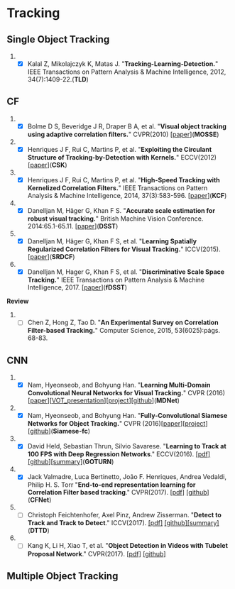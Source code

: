 # Tracking

## Single Object Tracking

1. - [x] Kalal Z, Mikolajczyk K, Matas J. "**Tracking-Learning-Detection.**" IEEE Transactions on Pattern Analysis & Machine Intelligence, 2012, 34(7):1409-22.(**TLD**)

## CF
1. - [x] Bolme D S, Beveridge J R, Draper B A, et al. "**Visual object tracking using adaptive correlation filters.**"  CVPR(2010) [[paper](http://www.cs.colostate.edu/~draper/papers/bolme_cvpr10.pdf)](**MOSSE**)

1. - [x] Henriques J F, Rui C, Martins P, et al. "**Exploiting the Circulant Structure of Tracking-by-Detection with Kernels.**"  ECCV(2012) [[paper](http://islab.ulsan.ac.kr/files/announcement/455/csk_tracker_eccv2012.pdf)](**CSK**)

1. - [x] Henriques J F, Rui C, Martins P, et al. "**High-Speed Tracking with Kernelized Correlation Filters.**" IEEE Transactions on Pattern Analysis & Machine Intelligence, 2014, 37(3):583-596. [[paper](https://arxiv.org/abs/1404.7584)](**KCF**)

1. - [x] Danelljan M, Häger G, Khan F S. "**Accurate scale estimation for robust visual tracking.**" British Machine Vision Conference. 2014:65.1-65.11. [[paper](http://www.cvl.isy.liu.se/en/research/objrec/visualtracking/scalvistrack/ScaleTracking_BMVC14.pdf)](**DSST**)

1. - [x] Danelljan M, Häger G, Khan F S, et al. "**Learning Spatially Regularized Correlation Filters for Visual Tracking.**" ICCV(2015). [[paper](http://openaccess.thecvf.com/content_iccv_2015/papers/Danelljan_Learning_Spatially_Regularized_ICCV_2015_paper.pdf)](**SRDCF**)

1. - [x] Danelljan M, Hager G, Khan F S, et al. "**Discriminative Scale Space Tracking.**" IEEE Transactions on Pattern Analysis & Machine Intelligence, 2017. [[paper](https://arxiv.org/abs/1609.06141v1)](**fDSST**)

**Review**
1. - [ ] Chen Z, Hong Z, Tao D. "**An Experimental Survey on Correlation Filter-based Tracking.**" Computer Science, 2015, 53(6025):págs. 68-83.

## CNN
1. - [x] Nam, Hyeonseob, and Bohyung Han. "**Learning Multi-Domain Convolutional Neural Networks for Visual Tracking.**" CVPR (2016)[[paper](http://arxiv.org/pdf/1510.07945v2.pdf)][[VOT_presentation](http://votchallenge.net/vot2015/download/presentation_Hyeonseob.pdf)][[project](http://cvlab.postech.ac.kr/research/mdnet/)][[github](https://github.com/HyeonseobNam/MDNet)](**MDNet**)

1. - [x] Nam, Hyeonseob, and Bohyung Han. "**Fully-Convolutional Siamese Networks for Object Tracking.**" CVPR (2016)[[paper](https://arxiv.org/abs/1606.09549)][[project](http://www.robots.ox.ac.uk/~luca/siamese-fc.html)][[github](https://github.com/bertinetto/siamese-fc)](**Siamese-fc**)

1. - [x] David Held, Sebastian Thrun, Silvio Savarese. "**Learning to Track at 100 FPS with Deep Regression Networks**." ECCV(2016). [[pdf]](http://davheld.github.io/GOTURN/GOTURN.html) [[github]](https://github.com/davheld/GOTURN)[[summary]](http://davheld.github.io/GOTURN/GOTURN.html)(**GOTURN**)

1. - [x] Jack Valmadre, Luca Bertinetto, João F. Henriques, Andrea Vedaldi, Philip H. S. Torr "**End-to-end representation learning for Correlation Filter based tracking**." CVPR(2017). [[pdf]](https://arxiv.org/abs/1704.06036) [[github]](https://github.com/bertinetto/cfnet)(**CFNet**)

1. - [ ] Christoph Feichtenhofer, Axel Pinz, Andrew Zisserman. "**Detect to Track and Track to Detect**." ICCV(2017). [[pdf]](https://arxiv.org/abs/1710.03958) [[github]](https://github.com/feichtenhofer/Detect-Track)[[summary]](https://www.robots.ox.ac.uk/~vgg/research/detect-track/)(**DTTD**)

1. - [ ] Kang K, Li H, Xiao T, et al. "**Object Detection in Videos with Tubelet Proposal Network**." CVPR(2017). [[pdf]](https://arxiv.org/abs/1702.06355) [[github]](https://github.com/myfavouritekk/vdetlib)

## Multiple Object Tracking


